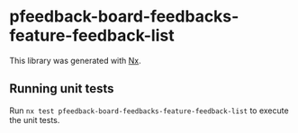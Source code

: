 # pfeedback-board-feedbacks-feature-feedback-list

This library was generated with [Nx](https://nx.dev).

## Running unit tests

Run `nx test pfeedback-board-feedbacks-feature-feedback-list` to execute the unit tests.
